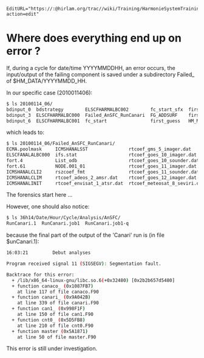 ```@meta
EditURL="https://:@hirlam.org/trac//wiki/Training/HarmonieSystemTraining2011/Lecture/Installation/OnError?action=edit"
```
# Where does everything end up on error ?
If, during a cycle for date/time YYYYMMDDHH, an error occurs, the input/output of the failing component is saved under a subdirectory Failed_<component> of $HM_DATA/YYYYMMDD_HH.

In our specific case (2010011406):
```bash
$ ls 20100114_06/
bdinput_0  bdstrategy        ELSCFHARMALBC002        fc_start_sfx  first_guess_dfi                    odb            odb_can_ori  super6413
bdinput_3  ELSCFHARMALBC000  Failed_AnSFC_RunCanari  FG_ADDSURF    first_guess_sfx                    odb_can        oulan        very_first_guess
bdinput_6  ELSCFHARMALBC001  fc_start                first_guess   HM_MakeCycleInput_2010011406.html  odb_can_merge  super6378    very_first_guess_sfx
```
which leads to:
```bash
$ ls 20100114_06/Failed_AnSFC_RunCanari/
ECMA.poolmask     ICMSHANALSST               rtcoef_gms_5_imager.dat       rtcoef_metop_2_amsua.dat  rtcoef_noaa_15_avhrr.dat  rtcoef_noaa_16_hirs.dat   rtcoef_noaa_18_hirs.dat
ELSCFANALALBC000  ifs.stat                   rtcoef_goes_10_imager.dat     rtcoef_metop_2_hirs.dat   rtcoef_noaa_15_hirs.dat   rtcoef_noaa_17_amsua.dat  rtcoef_noaa_18_mhs.dat
fort.4            List_odb                   rtcoef_goes_10_sounder.dat    rtcoef_metop_2_mhs.dat    rtcoef_noaa_15_msu.dat    rtcoef_noaa_17_amsub.dat  rtcoef_noaa_19_amsua.dat
fort.61           NODE.001_01                rtcoef_goes_11_imager.dat     rtcoef_msg_1_seviri.dat   rtcoef_noaa_15_ssu.dat    rtcoef_noaa_17_avhrr.dat  rtcoef_noaa_19_hirs.dat
ICMSHANALCLI2     rszcoef_fmt                rtcoef_goes_11_sounder.dat    rtcoef_noaa_15_amsua.dat  rtcoef_noaa_16_amsua.dat  rtcoef_noaa_17_hirs.dat   rtcoef_noaa_19_mhs.dat
ICMSHANALCLIM     rtcoef_adeos_2_amsr.dat    rtcoef_goes_12_imager.dat     rtcoef_noaa_15_amsua.new  rtcoef_noaa_16_amsub.dat  rtcoef_noaa_18_amsua.dat  rtcoef_trmm_1_tmi.dat
ICMSHANALINIT     rtcoef_envisat_1_atsr.dat  rtcoef_meteosat_8_seviri.dat  rtcoef_noaa_15_amsub.dat  rtcoef_noaa_16_avhrr.dat  rtcoef_noaa_18_amsub.dat
```
The forensics start here ...

However, one should also notice:
```bash
$ ls 36h14/Date/Hour/Cycle/Analysis/AnSFC/
RunCanari.1  RunCanari.job1  RunCanari.job1-q
```
because the final part of the output of the 'Canari' run is (in file $unCanari.1):
```bash
16:03:21         Debut analyses 

Program received signal 11 (SIGSEGV): Segmentation fault.

Backtrace for this error:
  + /lib/x86_64-linux-gnu/libc.so.6(+0x32480) [0x2b2b657d5480]
  + function canaco_ (0x1087FB7)
    at line 117 of file canaco.F90
  + function canari_ (0x9A042B)
    at line 339 of file canari.F90
  + function can1_ (0x998F1F)
    at line 150 of file can1.F90
  + function cnt0_ (0x5D5FB8)
    at line 210 of file cnt0.F90
  + function master (0x5A1871)
    at line 50 of file master.F90
```
This error is still under investigation.